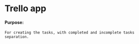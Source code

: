 # Trello app

#### Purpose:
    For creating the tasks, with completed and incomplete tasks separation.

